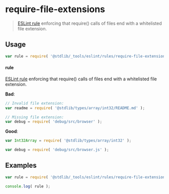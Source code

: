 # require-file-extensions

> [ESLint rule][eslint-rules] enforcing that require() calls of files end with a whitelisted file extension.

<section class="intro">

</section>

<!-- /.intro -->

<section class="usage">

## Usage

```javascript
var rule = require( '@stdlib/_tools/eslint/rules/require-file-extensions' );
```

#### rule

[ESLint rule][eslint-rules] enforcing that require() calls of files end with a whitelisted file extension.

**Bad**:

<!-- eslint-disable stdlib/require-file-extensions -->

```javascript
// Invalid file extension:
var readme = require( '@stdlib/types/array/int32/README.md' );

// Missing file extension:
var debug = require( 'debug/src/browser' );
```

**Good**:

``` javascript 
var Int32Array = require( '@stdlib/types/array/int32' );

var debug = require( 'debug/src/browser.js' );
```

</section>

<!-- /.usage -->

<section class="examples">

## Examples

```javascript
var rule = require( '@stdlib/_tools/eslint/rules/require-file-extensions' );

console.log( rule );
```

</section>

<!-- /.examples -->

<section class="links">

[eslint-rules]: https://eslint.org/docs/developer-guide/working-with-rules

</section>

<!-- /.links -->
